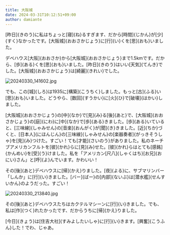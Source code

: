 ```yaml
---
title: 大阪城
date: 2024-03-31T10:12:51+09:00
author: damiante
---
```

[昨日]{きのう}に私はちょっと[寝]{ね}るすぎます、だから[時間]{じかん}が[少]{すく}なかったです。[大阪城]{おおさかじょう}に[行]{い}くを[思]{おも}いました。

デベハウス[大阪]{おおさか}から[大阪城]{おおさかじょう}まで1.5kmです。だから、[歩]{ある}くを[思]{おも}いました。[昨日]{きのう}はいい[天気]{てんき}でした。[大阪城]{おおさかじょう}は[綺麗]{きれい}でした。

![20240330_141602.jpg](https://github.com/devhou-se/www-jp/assets/12438044/8b5880b9-3a07-490e-aac7-9d87dc1374d5)

でも、この[城]{しろ}は1935に[構築]{こうちく}しました。もっと[古]{ふる}い[思]{おも}いました。どうやら、[数回]{すうかい}に[火]{ひ}で[破壊]{はかい}しました。

[大阪城]{おおさかじょう}の[中]{なか}で[見]{み}る[後]{あと}で、[大阪城]{おおさかじょう}の[庭]{にわ}に[中]{なか}で[歩]{ある}きました。[歩]{ある}いていると、[三味線]{しゃみせん}の[音楽]{おんがく}が[聞]{き}きました。[近]{ちか}づくと、[日本人]{にほんじん}の[三味線]{しゃみせん}の[楽器奏者]{がっきそうしゃ}を[見]{み}つけた。すごい！ても[才能]{さいのう}がありました。私のネーチブアメリカンフルトを[彼]{かれ}らに[見]{み}せた。[彼]{かれ}らはとても[感銘]{かんめい}を[受]{う}けました。私を「アメリカン[尺八]{しゃくはち}[お兄]{おにい}さん」と[呼]{よ}んでいます。かわいい！

その[後]{あと}デベハウスに[帰]{かえ}りました。[夜]{よる}に、サブマリンバー「しんか」に[行]{い}きました。[バー]{ばー}の[内部]{ないぶ}は[潜水艦]{せんすいかん}のようだった。すごい！

![20240330_213840.jpg](https://github.com/devhou-se/www-jp/assets/12438044/0e6f26db-3b40-4e4a-816c-af815b6772a2)

その[後]{あと}デベハウスたちはカクテルマシーンに[行]{い}きました。でも、私は[作]{つく}れたかったです、だからうちに[帰]{かえ}りました。

[今日]{きょう}は[住吉大社]{すみよしたいしゃ}に[行]{い}きます。[興奮]{こうふん}した！でわ、じゃあ。